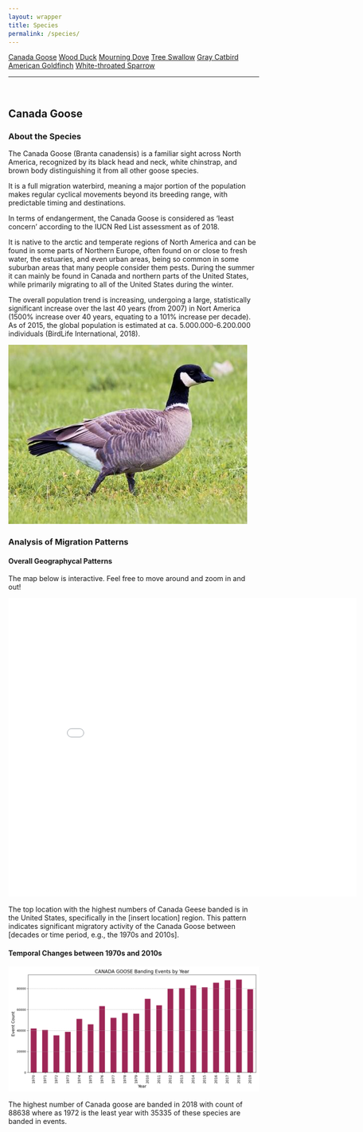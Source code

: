 ```yaml
---
layout: wrapper
title: Species
permalink: /species/
---
```

<div class="flex">
    <a href="/species/" class="button bird-button">Canada Goose</a>
    <a href="/species-wood-duck/" class="button bird-button">Wood Duck</a>
    <a href="/species-mourning-dove/" class="button bird-button">Mourning Dove</a>
    <a href="/species-tree-swallow/" class="button bird-button">Tree Swallow</a>
    <a href="/species-gray-catbird/" class="button bird-button">Gray Catbird</a>
    <a href="/species-american-goldfinch/" class="button bird-button">American Goldfinch</a>
    <a href="/species-white-throated-sparrow/" class="button bird-button">White-throated Sparrow</a>
</div>
<hr>
<br>
<h2>Canada Goose</h2>
<div>
    <h3>About the Species</h3>
    <div>
      <p>The Canada Goose (<span class="italic">Branta canadensis</span>) is a familiar sight across North America, recognized by its black head and neck, white chinstrap, and brown body distinguishing it from all other goose species.</p>
      <p>It is a full migration waterbird, meaning a major portion of the population makes regular cyclical movements beyond its breeding range, with predictable timing and destinations.</p>
      <p>In terms of endangerment, the Canada Goose is considered as ‘least concern’ according to the IUCN Red List assessment as of 2018.</p>
      <p>It is native to the arctic and temperate regions of North America and can be found in some parts of Northern Europe, often found on or close to fresh water, the estuaries, and even urban areas, being so common in some suburban areas that many people consider them pests. During the summer it can mainly be found in Canada and northern parts of the United States, while primarily migrating to all of the United States during the winter.</p>
      <p>The overall population trend is increasing, undergoing a large, statistically significant increase over the last 40 years (from 2007) in Nort America (1500% increase over 40 years, equating to a 101% increase per decade). As of 2015, the global population is estimated at ca. 5.000.000-6.200.000 individuals (BirdLife International, 2018).</p>
      <img src="/figures/canada_goose.jpg" alt="Canada Goose" class="image">
    </div>
</div>

<div>
    <h3>Analysis of Migration Patterns</h3>
    <div>
        <h4>Overall Geographycal Patterns</h4>
        <p class="italic">The map below is interactive. Feel free to move around and zoom in and out!</p>
        <iframe src="/assets/species-geo-maps/CANADA_GOOSE_banding_map_with_geojson_us_ca.html" width="700" height="600" frameborder="0"></iframe>
        <p>The top location with the highest numbers of Canada Geese banded is in the United States, specifically in the [insert location] region. This pattern indicates significant migratory activity of the Canada Goose between [decades or time period, e.g., the 1970s and 2010s].</p>
    </div>
    <div>
        <h4>Temporal Changes between 1970s and 2010s</h4>
        <img src="/figures/species-banding/canada_goose_banding_by_year.png" alt="canada_goose_banding_by_year" class="graph-img">
        <p>The highest number of Canada goose are banded in 2018 with count of 88638 where as 1972 is the least year with 35335 of these species are banded in events.</p>
    </div>
</div>

